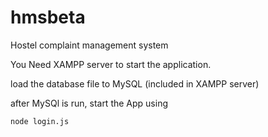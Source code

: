 # hmsbeta
Hostel complaint management system

You Need XAMPP server to start the application.

load the database file to MySQL (included in XAMPP server)

after MySQl is run, start the App using 

`node login.js`
